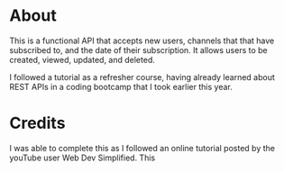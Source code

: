 # About

This is a functional API that accepts new users, channels that that have subscribed to, and the date of their subscription. It allows users to be created, viewed, updated, and deleted. 

I followed a tutorial as a refresher course, having already learned about REST APIs in a coding bootcamp that I took earlier this year. 

# Credits

I was able to complete this as I followed an online tutorial posted by the youTube user Web Dev Simplified. This 